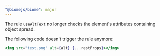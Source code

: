 ```yaml
---
"@biomejs/biome": major
---
```


The rule `useAltText` no longer checks the element's attributes containing object spread.

The following code doesn't trigger the rule anymore:

```jsx
<img src="test.png" alt={alt} {...restProps}></img>
```
